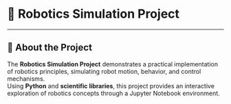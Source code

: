 # 🤖 **Robotics Simulation Project**

---

## 📖 **About the Project**  
The **Robotics Simulation Project** demonstrates a practical implementation of robotics principles, simulating robot motion, behavior, and control mechanisms.  
Using **Python** and **scientific libraries**, this project provides an interactive exploration of robotics concepts through a Jupyter Notebook environment.
